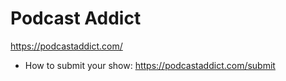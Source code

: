# Podcast Addict
https://podcastaddict.com/
* How to submit your show: https://podcastaddict.com/submit


